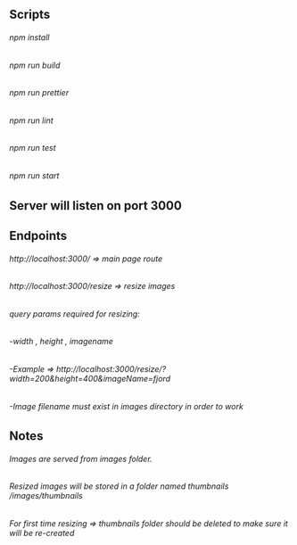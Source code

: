 ## Scripts
###### npm install
###### npm run build
###### npm run prettier
###### npm run lint
###### npm run test
###### npm run start

## Server will listen on port 3000

## Endpoints
###### http://localhost:3000/ => main page route
###### http://localhost:3000/resize => resize images
###### query params required for resizing:
###### -width , height , imagename
###### -Example => http://localhost:3000/resize/?width=200&height=400&imageName=fjord
###### -Image filename must exist in images directory in order to work

## Notes
###### Images are served from images folder.
###### Resized images will be stored in a folder named thumbnails /images/thumbnails
###### For first time resizing => thumbnails folder should be deleted to make sure it will be re-created
